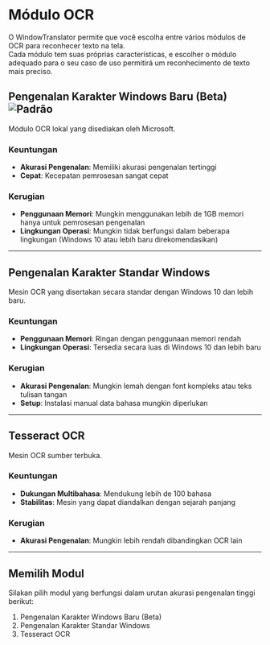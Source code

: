 # Módulo OCR

O WindowTranslator permite que você escolha entre vários módulos de OCR para reconhecer texto na tela.  
Cada módulo tem suas próprias características, e escolher o módulo adequado para o seu caso de uso permitirá um reconhecimento de texto mais preciso.

## Pengenalan Karakter Windows Baru (Beta) ![Padrão](https://img.shields.io/badge/Padrão-brightgreen)

Módulo OCR lokal yang disediakan oleh Microsoft.

### Keuntungan
- **Akurasi Pengenalan**: Memiliki akurasi pengenalan tertinggi
- **Cepat**: Kecepatan pemrosesan sangat cepat

### Kerugian
- **Penggunaan Memori**: Mungkin menggunakan lebih de 1GB memori hanya untuk pemrosesan pengenalan
- **Lingkungan Operasi**: Mungkin tidak berfungsi dalam beberapa lingkungan (Windows 10 atau lebih baru direkomendasikan)

---

## Pengenalan Karakter Standar Windows

Mesin OCR yang disertakan secara standar dengan Windows 10 dan lebih baru.

### Keuntungan
- **Penggunaan Memori**: Ringan dengan penggunaan memori rendah
- **Lingkungan Operasi**: Tersedia secara luas di Windows 10 dan lebih baru

### Kerugian
- **Akurasi Pengenalan**: Mungkin lemah dengan font kompleks atau teks tulisan tangan
- **Setup**: Instalasi manual data bahasa mungkin diperlukan

---

## Tesseract OCR

Mesin OCR sumber terbuka.

### Keuntungan
- **Dukungan Multibahasa**: Mendukung lebih de 100 bahasa
- **Stabilitas**: Mesin yang dapat diandalkan dengan sejarah panjang

### Kerugian
- **Akurasi Pengenalan**: Mungkin lebih rendah dibandingkan OCR lain

---

## Memilih Modul

Silakan pilih modul yang berfungsi dalam urutan akurasi pengenalan tinggi berikut:

1. Pengenalan Karakter Windows Baru (Beta)
2. Pengenalan Karakter Standar Windows
3. Tesseract OCR
